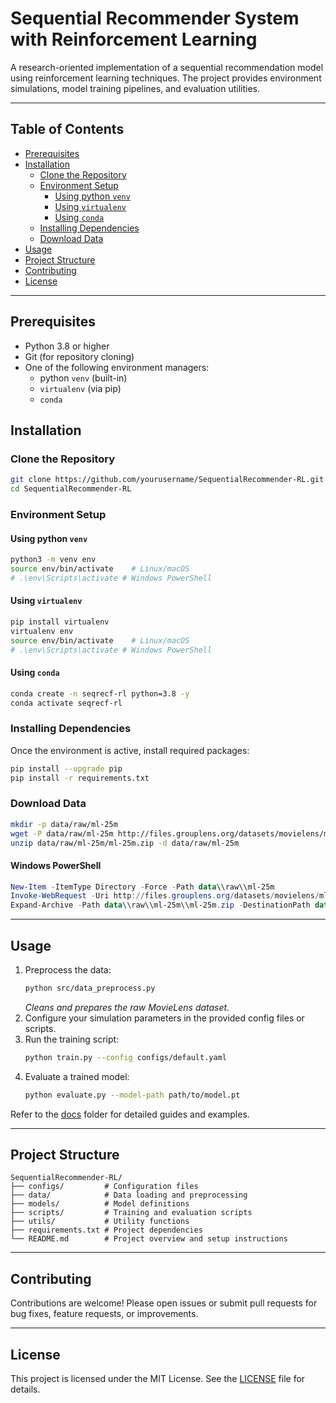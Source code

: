 # Sequential Recommender System with Reinforcement Learning

A research-oriented implementation of a sequential recommendation model using reinforcement learning techniques. The project provides environment simulations, model training pipelines, and evaluation utilities.

---

## Table of Contents

- [Prerequisites](#prerequisites)
- [Installation](#installation)
  - [Clone the Repository](#clone-the-repository)
  - [Environment Setup](#environment-setup)
    - [Using python `venv`](#using-python-venv)
    - [Using `virtualenv`](#using-virtualenv)
    - [Using `conda`](#using-conda)
  - [Installing Dependencies](#installing-dependencies)
  - [Download Data](#download-data)
- [Usage](#usage)
- [Project Structure](#project-structure)
- [Contributing](#contributing)
- [License](#license)

---

## Prerequisites

- Python 3.8 or higher
- Git (for repository cloning)
- One of the following environment managers:
  - python `venv` (built-in)
  - `virtualenv` (via pip)
  - `conda`

## Installation

### Clone the Repository

```bash
git clone https://github.com/yourusername/SequentialRecommender-RL.git
cd SequentialRecommender-RL
```

### Environment Setup

#### Using python `venv`

```bash
python3 -m venv env
source env/bin/activate    # Linux/macOS
# .\env\Scripts\activate # Windows PowerShell
```

#### Using `virtualenv`

```bash
pip install virtualenv
virtualenv env
source env/bin/activate    # Linux/macOS
# .\env\Scripts\activate # Windows PowerShell
```

#### Using `conda`

```bash
conda create -n seqrecf-rl python=3.8 -y
conda activate seqrecf-rl
```

### Installing Dependencies

Once the environment is active, install required packages:

```bash
pip install --upgrade pip
pip install -r requirements.txt
```

### Download Data

```bash
mkdir -p data/raw/ml-25m
wget -P data/raw/ml-25m http://files.grouplens.org/datasets/movielens/ml-25m.zip
unzip data/raw/ml-25m/ml-25m.zip -d data/raw/ml-25m
```

#### Windows PowerShell

```powershell
New-Item -ItemType Directory -Force -Path data\\raw\\ml-25m
Invoke-WebRequest -Uri http://files.grouplens.org/datasets/movielens/ml-25m.zip -OutFile data\\raw\\ml-25m\\ml-25m.zip
Expand-Archive -Path data\\raw\\ml-25m\\ml-25m.zip -DestinationPath data\\raw\\ml-25m
```

---

## Usage

1. Preprocess the data:
   ```bash
   python src/data_preprocess.py
   ```
   _Cleans and prepares the raw MovieLens dataset._
2. Configure your simulation parameters in the provided config files or scripts.
3. Run the training script:
   ```bash
   python train.py --config configs/default.yaml
   ```
4. Evaluate a trained model:
   ```bash
   python evaluate.py --model-path path/to/model.pt
   ```

Refer to the [docs](docs/) folder for detailed guides and examples.

---

## Project Structure

```
SequentialRecommender-RL/
├── configs/         # Configuration files
├── data/            # Data loading and preprocessing
├── models/          # Model definitions
├── scripts/         # Training and evaluation scripts
├── utils/           # Utility functions
├── requirements.txt # Project dependencies
└── README.md        # Project overview and setup instructions
```

---

## Contributing

Contributions are welcome! Please open issues or submit pull requests for bug fixes, feature requests, or improvements.

---

## License

This project is licensed under the MIT License. See the [LICENSE](LICENSE) file for details.
